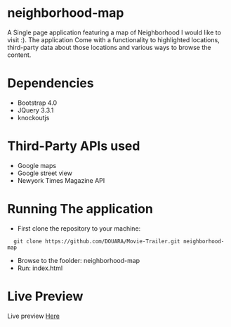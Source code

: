 # neighborhood-map
A Single page application featuring a map of Neighborhood I would like to visit :).
The application Come with a functionality to highlighted locations,
third-party data about those locations and various ways to browse the content.

# Dependencies 

- Bootstrap 4.0 
- JQuery 3.3.1 
- knockoutjs 

# Third-Party APIs used 
- Google maps 
- Google street view
- Newyork Times Magazine API 

# Running The application 
- First clone the repository to your machine: 
```
  git clone https://github.com/DOUARA/Movie-Trailer.git neighborhood-map
```
- Browse to the foolder: neighborhood-map
- Run: index.html

# Live Preview 
Live preview [Here](https://douara.me/neighborhood-map/)
